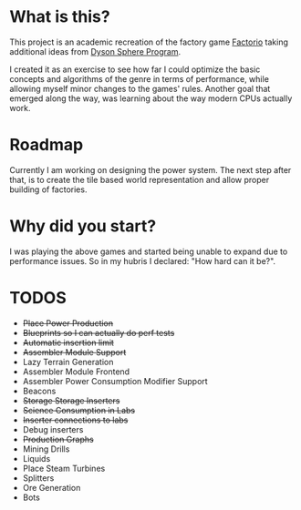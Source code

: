 # What is this?
This project is an academic recreation of the factory game [Factorio](https://www.factorio.com/) taking additional ideas from [Dyson Sphere Program](https://store.steampowered.com/app/1366540/Dyson_Sphere_Program/).

I created it as an exercise to see how far I could optimize the basic concepts and algorithms of the genre in terms of performance, while allowing myself  minor changes to the games' rules.
Another goal that emerged along the way, was learning about the way modern CPUs actually work.

# Roadmap
Currently I am working on designing the power system. The next step after that, is to create the tile based world representation and allow proper building of factories.

# Why did you start?
I was playing the above games and started being unable to expand due to performance issues. So in my hubris I declared: "How hard can it be?".

# TODOS
- ~~Place Power Production~~
- ~~Blueprints so I can actually do perf tests~~
- ~~Automatic insertion limit~~
- ~~Assembler Module Support~~
- Lazy Terrain Generation
- Assembler Module Frontend
- Assembler Power Consumption Modifier Support
- Beacons
- ~~Storage Storage Inserters~~
- ~~Science Consumption in Labs~~
- ~~Inserter connections to labs~~
- Debug inserters
- ~~Production Graphs~~
- Mining Drills
- Liquids
- Place Steam Turbines
- Splitters
- Ore Generation
- Bots